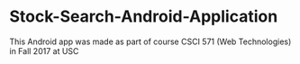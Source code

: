 # Stock-Search-Android-Application

This Android app was made as part of course CSCI 571 (Web Technologies) in Fall 2017 at USC
